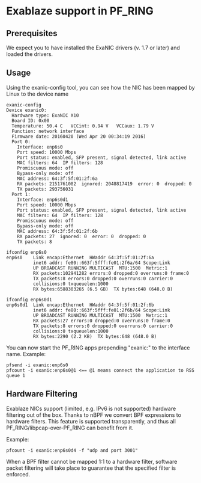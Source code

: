 # Exablaze support in PF_RING

## Prerequisites
We expect you to have installed the ExaNIC drivers (v. 1.7 or later) and loaded the drivers.

## Usage
Using the exanic-config tool, you can see how the NIC has been mapped by Linux to the device name

```
exanic-config 
Device exanic0:
  Hardware type: ExaNIC X10
  Board ID: 0x00
  Temperature: 50.4 C   VCCint: 0.94 V   VCCaux: 1.79 V
  Function: network interface
  Firmware date: 20160420 (Wed Apr 20 00:34:19 2016)
  Port 0:
    Interface: enp6s0
    Port speed: 10000 Mbps
    Port status: enabled, SFP present, signal detected, link active
    MAC filters: 64  IP filters: 128
    Promiscuous mode: off
    Bypass-only mode: off
    MAC address: 64:3f:5f:01:2f:6a
    RX packets: 2151761082  ignored: 2048817419  error: 0  dropped: 0
    TX packets: 293756031
  Port 1:
    Interface: enp6s0d1
    Port speed: 10000 Mbps
    Port status: enabled, SFP present, signal detected, link active
    MAC filters: 64  IP filters: 128
    Promiscuous mode: off
    Bypass-only mode: off
    MAC address: 64:3f:5f:01:2f:6b
    RX packets: 27  ignored: 0  error: 0  dropped: 0
    TX packets: 8
```

```
ifconfig enp6s0
enp6s0    Link encap:Ethernet  HWaddr 64:3f:5f:01:2f:6a  
          inet6 addr: fe80::663f:5fff:fe01:2f6a/64 Scope:Link
          UP BROADCAST RUNNING MULTICAST  MTU:1500  Metric:1
          RX packets:102941282 errors:0 dropped:0 overruns:0 frame:0
          TX packets:8 errors:0 dropped:0 overruns:0 carrier:0
          collisions:0 txqueuelen:1000 
          RX bytes:6588303265 (6.5 GB)  TX bytes:648 (648.0 B)
```

```
ifconfig enp6s0d1
enp6s0d1  Link encap:Ethernet  HWaddr 64:3f:5f:01:2f:6b  
          inet6 addr: fe80::663f:5fff:fe01:2f6b/64 Scope:Link
          UP BROADCAST RUNNING MULTICAST  MTU:1500  Metric:1
          RX packets:27 errors:0 dropped:0 overruns:0 frame:0
          TX packets:8 errors:0 dropped:0 overruns:0 carrier:0
          collisions:0 txqueuelen:1000 
          RX bytes:2290 (2.2 KB)  TX bytes:648 (648.0 B)
```

You can now start the PF_RING apps prepending "exanic:" to the interface name.
Example:

```
pfsend -i exanic:enp6s0
pfcount -i exanic:enp6s0@1 <== @1 means connect the application to RSS queue 1
```

## Hardware Filtering
Exablaze NICs support (limited, e.g. IPv6 is not supported) hardware filtering
out of the box. Thanks to nBPF we convert BPF expressions to hardware filters.
This feature is supported transparently, and thus all PF_RING/libpcap-over-PF_RING
can benefit from it.

Example: 
```
pfcount -i exanic:enp6s0d4 -f "udp and port 3001"
```

When a BPF filter cannot be mapped 1:1 to a hardware filter, software packet
filtering will take place to guarantee that the specified filter is enforced.

